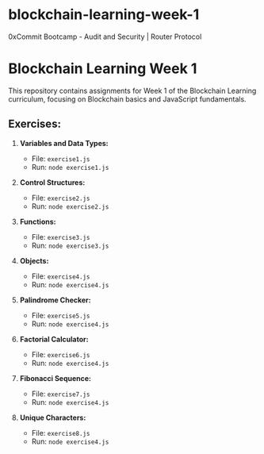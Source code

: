 # blockchain-learning-week-1
0xCommit Bootcamp - Audit and Security | Router Protocol



# Blockchain Learning Week 1

This repository contains assignments for Week 1 of the Blockchain Learning curriculum, focusing on Blockchain basics and JavaScript fundamentals.

## Exercises:

1. **Variables and Data Types:**
   - File: `exercise1.js`
   - Run: `node exercise1.js`

2. **Control Structures:**
   - File: `exercise2.js`
   - Run: `node exercise2.js`

3. **Functions:**
   - File: `exercise3.js`
   - Run: `node exercise3.js`

4. **Objects:**
   - File: `exercise4.js`
   - Run: `node exercise4.js`

5. **Palindrome Checker:**
   - File: `exercise5.js`
   - Run: `node exercise4.js`

6. **Factorial Calculator:**
   - File: `exercise6.js`
   - Run: `node exercise4.js`

7. **Fibonacci Sequence:**
   - File: `exercise7.js`
   - Run: `node exercise4.js`

8. **Unique Characters:**
   - File: `exercise8.js`
   - Run: `node exercise4.js`
